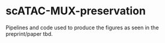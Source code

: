 # scATAC-MUX-preservation
Pipelines and code used to produce the figures as seen in the preprint/paper tbd.
